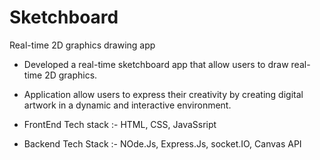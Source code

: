 # Sketchboard
Real-time 2D graphics drawing app

- Developed a real-time sketchboard app that allow users to draw real-time 2D graphics.

- Application allow users to express their creativity by creating digital artwork in a dynamic
  and interactive environment.

- FrontEnd Tech stack :- HTML, CSS, JavaSsript
- Backend Tech Stack :- NOde.Js, Express.Js, socket.IO, Canvas API
